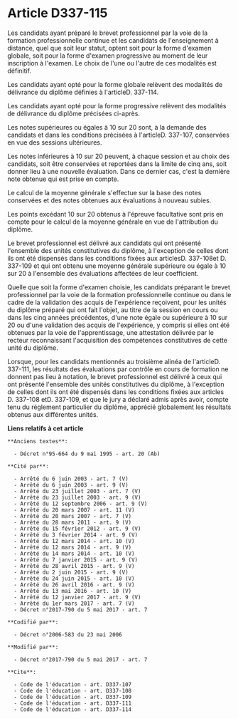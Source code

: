 # Article D337-115

Les candidats ayant préparé le brevet professionnel par la voie de la formation professionnelle continue et les candidats de
l'enseignement à distance, quel que soit leur statut, optent soit pour la forme d'examen globale, soit pour la forme d'examen
progressive au moment de leur inscription à l'examen. Le choix de l'une ou l'autre de ces modalités est définitif.

Les candidats ayant opté pour la forme globale relèvent des modalités de délivrance du diplôme définies à l'articleD.
337-114.

Les candidats ayant opté pour la forme progressive relèvent des modalités de délivrance du diplôme précisées ci-après.

Les notes supérieures ou égales à 10 sur 20 sont, à la demande des candidats et dans les conditions précisées à l'articleD.
337-107, conservées en vue des sessions ultérieures.

Les notes inférieures à 10 sur 20 peuvent, à chaque session et au choix des candidats, soit être conservées et reportées dans
la limite de cinq ans, soit donner lieu à une nouvelle évaluation. Dans ce dernier cas, c'est la dernière note obtenue qui
est prise en compte.

Le calcul de la moyenne générale s'effectue sur la base des notes conservées et des notes obtenues aux évaluations à nouveau
subies.

Les points excédant 10 sur 20 obtenus à l'épreuve facultative sont pris en compte pour le calcul de la moyenne générale en
vue de l'attribution du diplôme.

Le brevet professionnel est délivré aux candidats qui ont présenté l'ensemble des unités constitutives du diplôme, à
l'exception de celles dont ils ont été dispensés dans les conditions fixées aux articlesD. 337-108et D. 337-109 et qui ont
obtenu une moyenne générale supérieure ou égale à 10 sur 20 à l'ensemble des évaluations affectées de leur coefficient.

Quelle que soit la forme d'examen choisie, les candidats préparant le brevet professionnel par la voie de la formation
professionnelle continue ou dans le cadre de la validation des acquis de l'expérience reçoivent, pour les unités du diplôme
préparé qui ont fait l'objet, au titre de la session en cours ou dans les cinq années précédentes, d'une note égale ou
supérieure à 10 sur 20 ou d'une validation des acquis de l'expérience, y compris si elles ont été obtenues par la voie de
l'apprentissage, une attestation délivrée par le recteur reconnaissant l'acquisition des compétences constitutives de cette
unité du diplôme.

Lorsque, pour les candidats mentionnés au troisième alinéa de l'articleD. 337-111, les résultats des évaluations par contrôle
en cours de formation ne donnent pas lieu à notation, le brevet professionnel est délivré à ceux qui ont présenté l'ensemble
des unités constitutives du diplôme, à l'exception de celles dont ils ont été dispensés dans les conditions fixées aux
articles D. 337-108 etD. 337-109, et que le jury a déclaré admis après avoir, compte tenu du règlement particulier du
diplôme, apprécié globalement les résultats obtenus aux différentes unités.

**Liens relatifs à cet article**

	**Anciens textes**:

	  - Décret n°95-664 du 9 mai 1995 - art. 20 (Ab)

	**Cité par**:

	  - Arrêté du 6 juin 2003 - art. 7 (V)
	  - Arrêté du 6 juin 2003 - art. 9 (V)
	  - Arrêté du 23 juillet 2003 - art. 7 (V)
	  - Arrêté du 23 juillet 2003 - art. 9 (V)
	  - Arrêté du 12 septembre 2006 - art. 9 (V)
	  - Arrêté du 20 mars 2007 - art. 11 (V)
	  - Arrêté du 20 mars 2007 - art. 7 (V)
	  - Arrêté du 28 mars 2011 - art. 9 (V)
	  - Arrêté du 15 février 2012 - art. 9 (V)
	  - Arrêté du 3 février 2014 - art. 9 (V)
	  - Arrêté du 12 mars 2014 - art. 10 (V)
	  - Arrêté du 12 mars 2014 - art. 9 (V)
	  - Arrêté du 14 mars 2014 - art. 10 (V)
	  - Arrêté du 7 janvier 2015 - art. 9 (V)
	  - Arrêté du 28 avril 2015 - art. 9 (V)
	  - Arrêté du 2 juin 2015 - art. 9 (V)
	  - Arrêté du 24 juin 2015 - art. 10 (V)
	  - Arrêté du 26 avril 2016 - art. 9 (V)
	  - Arrêté du 13 mai 2016 - art. 10 (V)
	  - Arrêté du 12 janvier 2017 - art. 9 (V)
	  - Arrêté du 1er mars 2017 - art. 7 (V)
	  - Décret n°2017-790 du 5 mai 2017 - art. 7

	**Codifié par**:

	  - Décret n°2006-583 du 23 mai 2006

	**Modifié par**:

	  - Décret n°2017-790 du 5 mai 2017 - art. 7

	**Cite**:

	  - Code de l'éducation - art. D337-107
	  - Code de l'éducation - art. D337-108
	  - Code de l'éducation - art. D337-109
	  - Code de l'éducation - art. D337-111
	  - Code de l'éducation - art. D337-114
